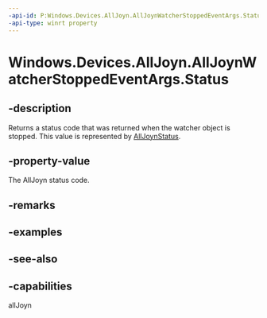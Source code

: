 ```yaml
---
-api-id: P:Windows.Devices.AllJoyn.AllJoynWatcherStoppedEventArgs.Status
-api-type: winrt property
---
```


<!-- Property syntax
public int Status { get; }
-->

# Windows.Devices.AllJoyn.AllJoynWatcherStoppedEventArgs.Status

## -description
Returns a status code that was returned when the watcher object is stopped. This value is represented by [AllJoynStatus](alljoynstatus.md).

## -property-value
The AllJoyn status code.

## -remarks

## -examples

## -see-also


## -capabilities
allJoyn